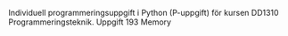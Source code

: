 Individuell programmeringsuppgift i Python (P-uppgift) för kursen DD1310 Programmeringsteknik.
Uppgift 193 Memory
